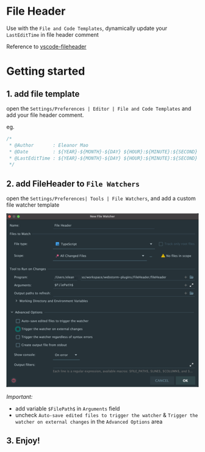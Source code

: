 # File Header 

Use with the `File and Code Templates`, dynamically update your `LastEditTime` in file header comment

Reference to [vscode-fileheader](https://github.com/zhaopengme/vscode-fileheader/blob/master/extension.js)

# Getting started

## 1. add file template

open the `Settings/Preferences | Editor | File and Code Templates` and add your file header comment.

eg.

```javascript
/*
 * @Author       : Eleanor Mao
 * @Date         : ${YEAR}-${MONTH}-${DAY} ${HOUR}:${MINUTE}:${SECOND}
 * @LastEditTime : ${YEAR}-${MONTH}-${DAY} ${HOUR}:${MINUTE}:${SECOND}
 */
```

## 2. add FileHeader to `File Watchers`

open the `Settings/Preferences| Tools | File Watchers`, and add a custom file watcher template

![img](./assets/img.png)

*Important:*
* add variable `$FilePath$` in `Arguments` field
* uncheck `Auto-save edited files to trigger the watcher` & `Trigger the watcher on external changes` in the `Advanced Options` area

## 3. Enjoy!

